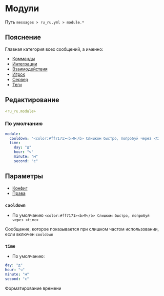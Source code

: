 # Модули
Путь `messages > ru_ru.yml > module.*`

## Пояснение
Главная категория всех сообщений, а именно:
- [Комманды](/en/messages/ru_ru/module/command/)
- [Интеграции](/en/messages/ru_ru/module/integration/)
- [Взаимодействия](/en/messages/ru_ru/module/interaction/)
- [Игрок](/en/messages/ru_ru/module/player/)
- [Сервер](/en/messages/ru_ru/module/server/)
- [Теги](/en/messages/ru_ru/module/tag/)

## Редактирование
```yaml
<ru_ru.module>
```

### По умолчанию
```yaml
module:
  cooldown: "<color:#ff7171><b>⁉</b> Слишком быстро, попробуй через <time>"
  time:
    day: "д"
    hour: "ч"
    minute: "м"
    second: "с"
```

## Параметры

- [Конфиг](/en/config/module/)
- [Права](/en/permissions/module/)

### `cooldown`
- По умолчанию `<color:#ff7171><b>⁉</b> Слишком быстро, попробуй через <time>`

Сообщение, которое показывается при слишком частом использовании, если включен `cooldown`

### `time`
- По умолчанию:
```yaml
day: "д"
hour: "ч"
minute: "м"
second: "с"
```

Форматирование времени
